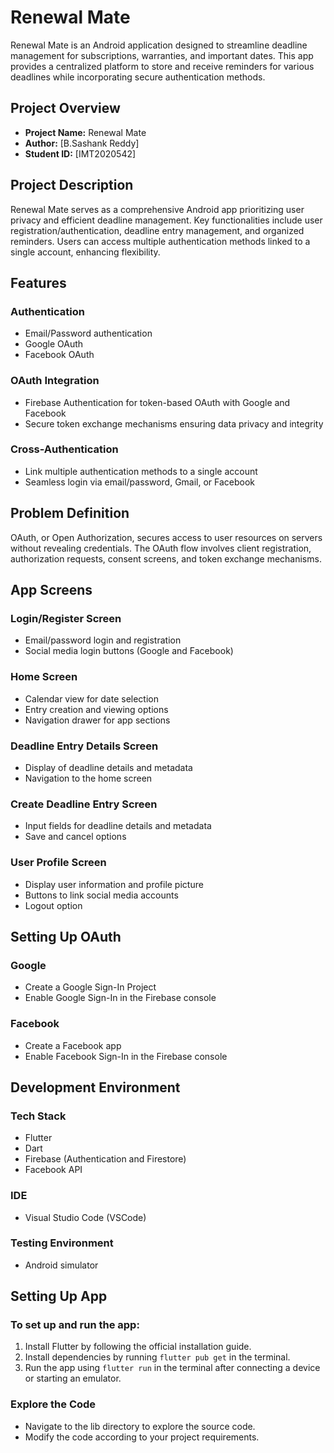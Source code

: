 # Renewal Mate

Renewal Mate is an Android application designed to streamline deadline management for subscriptions, warranties, and important dates. This app provides a centralized platform to store and receive reminders for various deadlines while incorporating secure authentication methods.

## Project Overview

- **Project Name:** Renewal Mate
- **Author:** [B.Sashank Reddy]
- **Student ID:** [IMT2020542]

## Project Description

Renewal Mate serves as a comprehensive Android app prioritizing user privacy and efficient deadline management. Key functionalities include user registration/authentication, deadline entry management, and organized reminders. Users can access multiple authentication methods linked to a single account, enhancing flexibility.

## Features

### Authentication

- Email/Password authentication
- Google OAuth
- Facebook OAuth

### OAuth Integration

- Firebase Authentication for token-based OAuth with Google and Facebook
- Secure token exchange mechanisms ensuring data privacy and integrity

### Cross-Authentication

- Link multiple authentication methods to a single account
- Seamless login via email/password, Gmail, or Facebook

## Problem Definition

OAuth, or Open Authorization, secures access to user resources on servers without revealing credentials. The OAuth flow involves client registration, authorization requests, consent screens, and token exchange mechanisms.

## App Screens

### Login/Register Screen

- Email/password login and registration
- Social media login buttons (Google and Facebook)

### Home Screen

- Calendar view for date selection
- Entry creation and viewing options
- Navigation drawer for app sections

### Deadline Entry Details Screen

- Display of deadline details and metadata
- Navigation to the home screen

### Create Deadline Entry Screen

- Input fields for deadline details and metadata
- Save and cancel options

### User Profile Screen

- Display user information and profile picture
- Buttons to link social media accounts
- Logout option

## Setting Up OAuth

### Google

- Create a Google Sign-In Project
- Enable Google Sign-In in the Firebase console

### Facebook

- Create a Facebook app
- Enable Facebook Sign-In in the Firebase console

## Development Environment

### Tech Stack

- Flutter
- Dart
- Firebase (Authentication and Firestore)
- Facebook API

### IDE

- Visual Studio Code (VSCode)

### Testing Environment

- Android simulator

## Setting Up App

### To set up and run the app:

1. Install Flutter by following the official installation guide.
2. Install dependencies by running `flutter pub get` in the terminal.
3. Run the app using `flutter run` in the terminal after connecting a device or starting an emulator.

### Explore the Code

- Navigate to the lib directory to explore the source code.
- Modify the code according to your project requirements.

